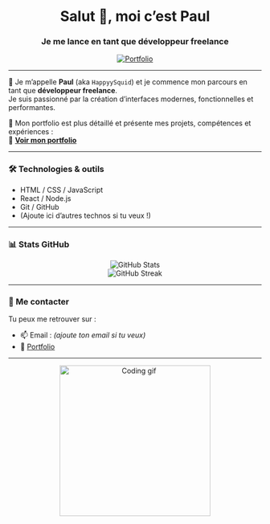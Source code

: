 <h1 align="center">Salut 👋, moi c’est Paul</h1>
<h3 align="center">Je me lance en tant que développeur freelance</h3>

<p align="center">
  <a href="https://tonportfolio.com" target="_blank">
    <img src="https://img.shields.io/badge/Portfolio-en%20ligne-blue?style=for-the-badge&logo=google-chrome" alt="Portfolio" />
  </a>
</p>

---

🎯 Je m’appelle **Paul** (aka `HappyySquid`) et je commence mon parcours en tant que **développeur freelance**.  
Je suis passionné par la création d’interfaces modernes, fonctionnelles et performantes.  

📌 Mon portfolio est plus détaillé et présente mes projets, compétences et expériences :  
🔗 **[Voir mon portfolio](https://tonportfolio.com)**

---

### 🛠️ Technologies & outils

- HTML / CSS / JavaScript  
- React / Node.js  
- Git / GitHub  
- (Ajoute ici d’autres technos si tu veux !)

---

### 📊 Stats GitHub

<p align="center">
  <img src="https://github-readme-stats.vercel.app/api?username=HappyySquid&show_icons=true&theme=radical" alt="GitHub Stats" />
  <br />
  <img src="https://github-readme-streak-stats.herokuapp.com/?user=HappyySquid&theme=radical" alt="GitHub Streak" />
</p>

---

### 🤝 Me contacter

Tu peux me retrouver sur :
- 📫 Email : *(ajoute ton email si tu veux)*
- 💼 [Portfolio](https://tonportfolio.com)

---

<p align="center">
  <img src="https://media.giphy.com/media/qgQUggAC3Pfv687qPC/giphy.gif" width="300" alt="Coding gif" />
</p>
